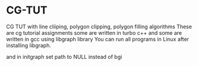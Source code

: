 CG-TUT
======

CG TUT with line cliiping, polygon clipping, polygon filling algorithms
These are cg tutorial assignments
some are written in turbo c++ and some are written in gcc using libgraph library
You can run all programs in Linux after installing libgraph.

and in initgraph set path to NULL instead of bgi
